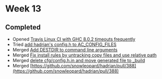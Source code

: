 Week 13
===

## Completed

- Opened [Travis Linux CI with GHC 8.0.2 timeouts frequently](https://github.com/snowleopard/hadrian/issues/393)
- Tried [add hadrian's config.h to AC_CONFIG_FILES](https://phabricator.haskell.org/D3869)
- Merged [Add DESTDIR to command line arguments](https://github.com/snowleopard/hadrian/pull/397)
- Merged [Fix install rules by untracking copy files and use relative path](https://github.com/snowleopard/hadrian/pull/396)
- Merged [delete cfg/config.h.in and move generated file to _build](https://github.com/snowleopard/hadrian/pull/390)
- Merged [https://github.com/snowleopard/hadrian/pull/388](https://github.com/snowleopard/hadrian/pull/388)
